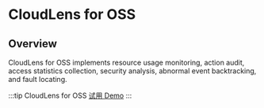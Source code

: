 # CloudLens for OSS

## Overview

CloudLens for OSS implements resource usage monitoring, action audit, access statistics collection, security analysis, abnormal event backtracking, and fault locating.

:::tip CloudLens for OSS
[试用 Demo](/playground/demo.html?dest=/lognext/app/oss_lens)
:::
